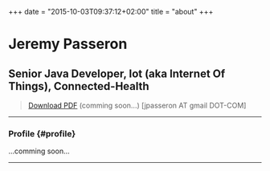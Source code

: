 +++
date = "2015-10-03T09:37:12+02:00"
title = "about"
+++

# Jeremy Passeron
## Senior Java Developer, Iot (aka Internet Of Things), Connected-Health

> [Download PDF](resume.pdf) (comming soon...) 
> [jpasseron AT gmail DOT-COM]

------

### Profile {#profile}

...comming soon...

------


